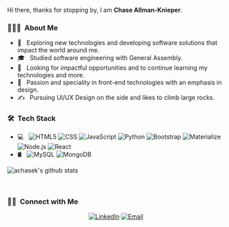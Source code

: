 Hi there, thanks for stopping by, I am **Chase Allman-Knieper**.

<h3> 👨🏻‍💻 &nbsp;About Me </h3>

- 🤔 &nbsp; Exploring new technologies and developing software solutions that impact the world around me.
- 🎓 &nbsp; Studied software engineering with General Assembly.
- 💼 &nbsp; Looking for impactful opportunities and to continue learning my technologies and more.
- 🌱 &nbsp; Passion and speciality in front-end technologies with an emphasis in design.
- ✍️ &nbsp; Pursuing UI/UX Design on the side and likes to climb large rocks.

<h3> 🛠 &nbsp;Tech Stack </h3>

- 💻 &nbsp;
  ![HTML5](https://img.shields.io/badge/-HTML5-333333?style=flat&logo=HTML5)
  ![CSS](https://img.shields.io/badge/-CSS-333333?style=flat&logo=CSS3&logoColor=1572B6)
  ![JavaScript](https://img.shields.io/badge/-JavaScript-333333?style=flat&logo=javascript)
  ![Python](https://img.shields.io/badge/-Python-333333?style=flat&logo=python)
  ![Bootstrap](https://img.shields.io/badge/-Bootstrap-333333?style=flat&logo=bootstrap&logoColor=563D7C)
  ![Materialize](https://img.shields.io/badge/-Materialize-333333?style=flat&logo=materialize)
  ![Node.js](https://img.shields.io/badge/-Node.js-333333?style=flat&logo=node.js)
  ![React](https://img.shields.io/badge/-React-333333?style=flat&logo=react)
- 🛢 &nbsp;
  ![MySQL](https://img.shields.io/badge/-MySQL-333333?style=flat&logo=mysql)
  ![MongoDB](https://img.shields.io/badge/-MongoDB-333333?style=flat&logo=mongodb)

![achasek's github stats](https://github-readme-stats.vercel.app/api?username=achasek&hide=contribs,prs&count_private=true&show_icons=true)

<br/>

<h3> 🤝🏻 &nbsp;Connect with Me </h3>

<p align="center">
<!-- <a href="https://www.adityavsingh.com/"><img alt=" PERSONAL Website" src="https://img.shields.io/badge/Website-www.adityavsingh.com-blue?style=flat-square&logo=google-chrome"></a> -->
<a href="https://www.linkedin.com/in/chase-ak/"><img alt="LinkedIn" src="https://img.shields.io/badge/LinkedIn-Chase%20AK-blue"></a>
<a href="mailto:chaseknieper@gmail.com"><img alt="Email" src="https://img.shields.io/badge/Email-chaseknieper@gmail.com-blue?style=flat-square&logo=gmail"></a>
</p>
